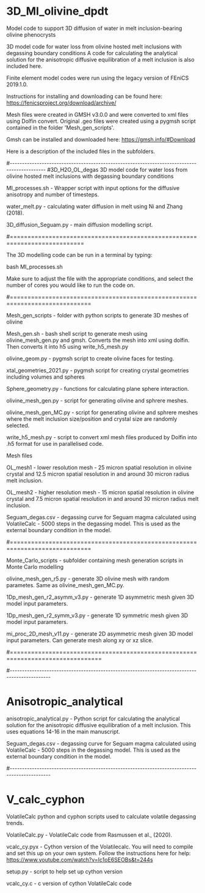 # 3D_MI_olivine_dpdt
Model code to support 3D diffusion of water in melt inclusion-bearing olivine phenocrysts

3D model code for water loss from olivine hosted melt inclusions with degassing boundary conditions
A code for calculating the analytical solution for the anisotropic diffusive equilibration of a melt inclusion is also included here.


Finite element model codes were run using the legacy version of FEniCS 2019.1.0.

Instructions for installing and downloading can be found here: https://fenicsproject.org/download/archive/

Mesh files were created in GMSH v3.0.0 and were converted to xml files using Dolfin convert. Original .geo files were created using a pygmsh script contained in the folder 'Mesh_gen_scripts'.

Gmsh can be installed and downloaded here: https://gmsh.info/#Download

Here is a description of the included files in the subfolders.

#--------------------------------------------------------------------------------------------
#3D_H2O_OL_degas
3D model code for water loss from olivine hosted melt inclusions with degassing boundary conditions

MI_processes.sh - Wrapper script with input options for the diffusive anisotropy and number of timesteps.

water_melt.py - calculating water diffusion in melt using Ni and Zhang (2018).

3D_diffusion_Seguam.py - main diffusion modelling script. 


#===========================================================================

The 3D modelling code can be run in a terminal by typing:

bash MI_processes.sh

Make sure to adjust the file with the appropriate conditions, and select the number of cores you would like to run the code on. 

#=============================================================================

Mesh_gen_scripts - folder with python scripts to generate 3D meshes of olivine

Mesh_gen.sh - bash shell script to generate mesh using olivine_mesh_gen.py and gmsh. Converts the mesh into xml using dolfin. Then converts it into h5 using write_h5_mesh.py

olivine_geom.py - pygmsh script to create olivine faces for testing.

xtal_geometries_2021.py - pygmsh script for creating crystal geometries including volumes and spheres

Sphere_geometry.py - functions for calculating plane sphere interaction.

olivine_mesh_gen.py - script for generating olivine and sphrere meshes. 

olivine_mesh_gen_MC.py - script for generating olivine and sphrere meshes where the melt inclusion size/position and crystal size are randomly selected.

write_h5_mesh.py - script to convert xml mesh files produced by Dolfin into .h5 format for use in parallelised code.

Mesh files

OL_mesh1 - lower resolution mesh - 25 micron spatial resolution in olivine crystal and 12.5 micron spatial resolution in and around 30 micron radius melt inclusion.

OL_mesh2 - higher resolution mesh - 15 micron spatial resolution in olivine crystal and 7.5 micron spatial resolution in and around 30 micron radius melt inclusion.


Seguam_degas.csv - degassing curve for Seguam magma calculated using VolatileCalc - 5000 steps in the degassing model. This is used as the external boundary condition in the model.

#=============================================================================

Monte_Carlo_scripts - subfolder containing mesh generation scripts in Monte Carlo modelling

olivine_mesh_gen_r5.py - generate 3D olivine mesh with random parametes. Same as olivine_mesh_gen_MC.py. 

1Dp_mesh_gen_r2_asymm_v3.py - generate 1D asymmetric mesh given 3D model input parameters.

1Dp_mesh_gen_r2_symm_v3.py - generate 1D symmetric mesh given 3D model input parameters.

mi_proc_2D_mesh_v11.py - generate 2D asymmetric mesh given 3D model input parameters. Can generate mesh along xy or xz slice.

#================================================================================

 
#----------------------------------------------------------------------------------------------
# Anisotropic_analytical

anisotropic_analytical.py - Python script for calculating the analytical solution for the anisotropic diffusive equilibration of a melt inclusion. This uses equations 14-16 in the main manuscript.

Seguam_degas.csv - degassing curve for Seguam magma calculated using VolatileCalc - 5000 steps in the degassing model. This is used as the external boundary condition in the model.


#----------------------------------------------------------------------------------------------
# V_calc_cyphon

VolatileCalc python and cyphon scripts used to calculate volatile degassing trends.

VolatileCalc.py - VolatileCalc code from Rasmussen et al., (2020).

vcalc_cy.pyx - Cython version of the Volatilecalc. You will need to compile and set this up on your own system. Follow the instructions here for help: https://www.youtube.com/watch?v=Ic1oE6SEOBs&t=244s

setup.py - script to help set up cython version

vcalc_cy.c - c version of cython VolatileCalc code

